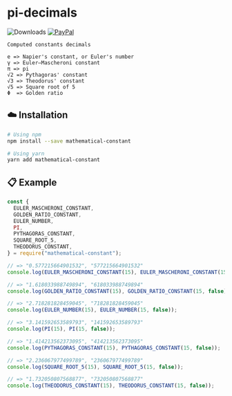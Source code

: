 
# pi-decimals


![Downloads](https://img.shields.io/npm/dt/mathematical-constant.svg)
[![PayPal][badge_paypal_donate]][paypal-donations]


> 
    Computed constants decimals
    
    e => Napier's constant, or Euler's number
    γ => Euler–Mascheroni constant
    π => pi
    √2 => Pythagoras' constant
    √3 => Theodorus' constant
    √5 => Square root of 5
    Φ  => Golden ratio 

## :cloud: Installation

```sh
# Using npm
npm install --save mathematical-constant

# Using yarn
yarn add mathematical-constant
```

## :clipboard: Example

```js
const {
  EULER_MASCHERONI_CONSTANT,
  GOLDEN_RATIO_CONSTANT,
  EULER_NUMBER,
  PI,
  PYTHAGORAS_CONSTANT,
  SQUARE_ROOT_5,
  THEODORUS_CONSTANT,
} = require("mathematical-constant");

// => "0.577215664901532", "577215664901532"
console.log(EULER_MASCHERONI_CONSTANT(15), EULER_MASCHERONI_CONSTANT(15, false) );

// => "1.618033988749894", "618033988749894"
console.log(GOLDEN_RATIO_CONSTANT(15), GOLDEN_RATIO_CONSTANT(15, false));

// => "2.718281828459045", "718281828459045"
console.log(EULER_NUMBER(15), EULER_NUMBER(15, false));

// => "3.141592653589793", "141592653589793"
console.log(PI(15), PI(15, false));

// => "1.414213562373095", "414213562373095"
console.log(PYTHAGORAS_CONSTANT(15), PYTHAGORAS_CONSTANT(15, false));

// => "2.236067977499789", "236067977499789"
console.log(SQUARE_ROOT_5(15), SQUARE_ROOT_5(15, false));

// => "1.732050807568877", "732050807568877"
console.log(THEODORUS_CONSTANT(15), THEODORUS_CONSTANT(15, false));

```

[badge_paypal]: https://ionicabizau.github.io/badges/paypal.svg
[badge_paypal_donate]: https://ionicabizau.github.io/badges/paypal_donate.svg
[paypal-donations]: https://www.paypal.com/donate/?hosted_button_id=DYNBVV9MWPA88
